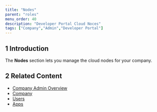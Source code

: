 ```yaml
---
title: "Nodes"
parent: "roles"
menu_order: 40
description: "Developer Portal Cloud Noces"
tags: ["Company","Admin","Developer Portal"]
---
```


## 1 Introduction

The **Nodes** section lets you manage the cloud nodes for your company.

## 2 Related Content

* [Company Admin Overview](companyadmin-overview)
* [Company](company)
* [Users](nodes)
* [Apps](apps)
